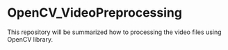 # OpenCV_VideoPreprocessing
This repository will be summarized how to processing the video files using OpenCV library.
